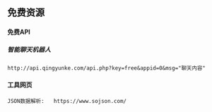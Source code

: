 ## 免费资源

#### 免费API

##### **智能聊天机器人**

```
http://api.qingyunke.com/api.php?key=free&appid=0&msg="聊天内容"
```



#### 工具网页

```
JSON数据解析:	https://www.sojson.com/
```

